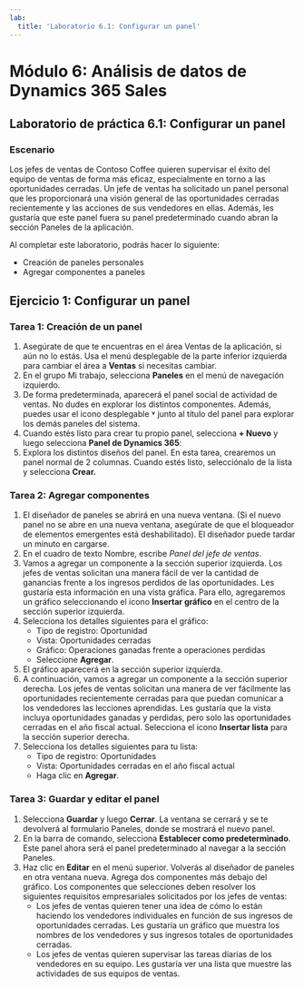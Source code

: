 ```yaml
---
lab:
  title: 'Laboratorio 6.1: Configurar un panel'
---
```


# Módulo 6: Análisis de datos de Dynamics 365 Sales

## Laboratorio de práctica 6.1: Configurar un panel

### Escenario
Los jefes de ventas de Contoso Coffee quieren supervisar el éxito del equipo de ventas de forma más eficaz, especialmente en torno a las oportunidades cerradas. Un jefe de ventas ha solicitado un panel personal que les proporcionará una visión general de las oportunidades cerradas recientemente y las acciones de sus vendedores en ellas. Además, les gustaría que este panel fuera su panel predeterminado cuando abran la sección Paneles de la aplicación.

Al completar este laboratorio, podrás hacer lo siguiente:
- Creación de paneles personales
- Agregar componentes a paneles

## Ejercicio 1: Configurar un panel 
### Tarea 1: Creación de un panel
1. Asegúrate de que te encuentras en el área Ventas de la aplicación, si aún no lo estás. Usa el menú desplegable de la parte inferior izquierda para cambiar el área a **Ventas** si necesitas cambiar.
2. En el grupo Mi trabajo, selecciona **Paneles** en el menú de navegación izquierdo.
3. De forma predeterminada, aparecerá el panel social de actividad de ventas. No dudes en explorar los distintos componentes. Además, puedes usar el icono desplegable <bpt ctype="x-unknown" id="1" rid="1"><bpt xmlns="urn:oasis:names:tc:xliff:document:1.2" id="p1">**</bpt></bpt>˅<ept id="2" rid="1"><ept xmlns="urn:oasis:names:tc:xliff:document:1.2" id="p1">**</ept></ept> junto al título del panel para explorar los demás paneles del sistema.
4. Cuando estés listo para crear tu propio panel, selecciona **+ Nuevo** y luego selecciona **Panel de Dynamics 365**:
5. Explora los distintos diseños del panel. En esta tarea, crearemos un panel normal de 2 columnas. Cuando estés listo, selecciónalo de la lista y selecciona **Crear.**

### Tarea 2: Agregar componentes
1. El diseñador de paneles se abrirá en una nueva ventana. (Si el nuevo panel no se abre en una nueva ventana, asegúrate de que el bloqueador de elementos emergentes está deshabilitado). El diseñador puede tardar un minuto en cargarse.
2. En el cuadro de texto Nombre, escribe *Panel del jefe de ventas*.
3. Vamos a agregar un componente a la sección superior izquierda. Los jefes de ventas solicitan una manera fácil de ver la cantidad de ganancias frente a los ingresos perdidos de las oportunidades. Les gustaría esta información en una vista gráfica. Para ello, agregaremos un gráfico seleccionando el icono **Insertar gráfico** en el centro de la sección superior izquierda.
4. Selecciona los detalles siguientes para el gráfico:
   - Tipo de registro: Oportunidad
   - Vista: Oportunidades cerradas
   - Gráfico: Operaciones ganadas frente a operaciones perdidas
   - Seleccione **Agregar**.
5. El gráfico aparecerá en la sección superior izquierda.
6. A continuación, vamos a agregar un componente a la sección superior derecha. Los jefes de ventas solicitan una manera de ver fácilmente las oportunidades recientemente cerradas para que puedan comunicar a los vendedores las lecciones aprendidas. Les gustaría que la vista incluya oportunidades ganadas y perdidas, pero solo las oportunidades cerradas en el año fiscal actual. Selecciona el icono **Insertar lista** para la sección superior derecha.
7. Selecciona los detalles siguientes para tu lista:
   - Tipo de registro: Oportunidades
   - Vista: Oportunidades cerradas en el año fiscal actual
   - Haga clic en **Agregar**.

### Tarea 3: Guardar y editar el panel
1. Selecciona **Guardar** y luego **Cerrar**. La ventana se cerrará y se te devolverá al formulario Paneles, donde se mostrará el nuevo panel.
2. En la barra de comando, selecciona **Establecer como predeterminado**. Este panel ahora será el panel predeterminado al navegar a la sección Paneles.
3. Haz clic en **Editar** en el menú superior. Volverás al diseñador de paneles en otra ventana nueva. Agrega dos componentes más debajo del gráfico. Los componentes que selecciones deben resolver los siguientes requisitos empresariales solicitados por los jefes de ventas:
   - Los jefes de ventas quieren tener una idea de cómo lo están haciendo los vendedores individuales en función de sus ingresos de oportunidades cerradas. Les gustaría un gráfico que muestra los nombres de los vendedores y sus ingresos totales de oportunidades cerradas.
   - Los jefes de ventas quieren supervisar las tareas diarias de los vendedores en su equipo. Les gustaría ver una lista que muestre las actividades de sus equipos de ventas.
